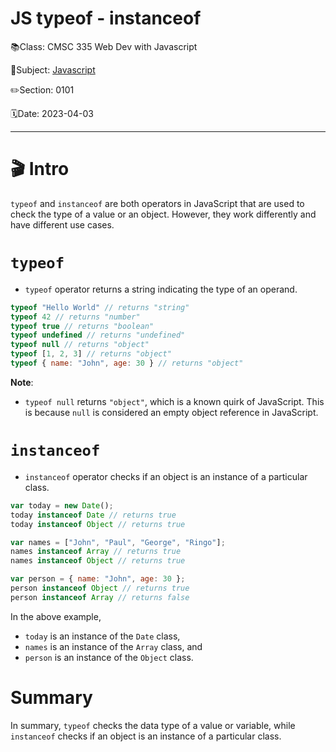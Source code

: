 # JS typeof - instanceof

📚Class: CMSC 335 Web Dev with Javascript

📘Subject: <a href="https://github.com/lamula21/cheat-sheets/blob/main/Javascript">Javascript</a>

✏️Section: 0101

🗓️Date: 2023-04-03

---

# 🎬 Intro 
`typeof` and `instanceof` are both operators in JavaScript that are used to check the type of a value or an object. However, they work differently and have different use cases.

# `typeof`
- `typeof` operator returns a string indicating the type of an operand.

```js
typeof "Hello World" // returns "string"
typeof 42 // returns "number"
typeof true // returns "boolean"
typeof undefined // returns "undefined"
typeof null // returns "object"
typeof [1, 2, 3] // returns "object"
typeof { name: "John", age: 30 } // returns "object"
```

**Note**:
- `typeof null` returns `"object"`, which is a known quirk of JavaScript. This is because `null` is considered an empty object reference in JavaScript.


# `instanceof`
- `instanceof` operator checks if an object is an instance of a particular class.
```js
var today = new Date();
today instanceof Date // returns true
today instanceof Object // returns true

var names = ["John", "Paul", "George", "Ringo"];
names instanceof Array // returns true
names instanceof Object // returns true

var person = { name: "John", age: 30 };
person instanceof Object // returns true
person instanceof Array // returns false

```

In the above example,
- `today` is an instance of the `Date` class, 
- `names` is an instance of the `Array` class, and 
- `person` is an instance of the `Object` class.

# Summary
In summary, `typeof` checks the data type of a value or variable, while `instanceof` checks if an object is an instance of a particular class.